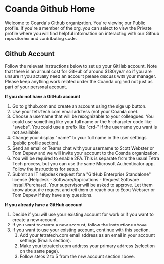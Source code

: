 # Coanda Github Home

Welcome to Coanda's Github organization. You're viewing our Public profile. If you're a member of the org. you can select to view the Private profile where you will find helpful information on interacting with our Github repositories and contributing code.

## Github Account

Follow the relevant instructions below to set up your GitHub account. Note that there is an annual cost for GitHub of around $180/year so if you are unsure if you actually need an account please discuss with your manager. Please keep anything work related under the Coanda org and not just as part of your personal account.

__If you do not have a GitHub account__
1. Go to github.com and create an account using the sign up button.
1. Use your tetratech.com email address (not your Coanda one).
1. Choose a username that will be recognizable to your colleagues. You could use something like your full name or the 5-character code like "swebs". You could use a prefix like "crd-" if the username you want is not available.
1. Change your display "name" to your full name in the user settings (public profile section).
1. Send an email or Teams chat with your username to Scott Webster or Tom Depew and we will invite your account to the Coanda organization.
1. You will be required to enable 2FA. This is separate from the usual Tetra Tech process, but you can use the same Microsoft Authenticator app. Follow the instructions for setup.
1. Submit an IT helpdesk request for a "GitHub Enterprise Standalone" license (Helpdesk - Software/Applications - Request Software Install/Purchase). Your supervisor will be asked to approve. Let them know about the request and tell them to reach out to Scott Webster or Tom Depew if they have any questions.

__If you already have a GitHub account__
1. Decide if you will use your existing account for work or if you want to create a new account.
1. If you want to create a new account, follow the instructions above.
1. If you want to use your existing account, continue with this section.
    1. Add your tetratech.com email address as an email in your account settings (Emails section).
    1. Make your tetratech.com address your primary address (selection on the same page).
    1. Follow steps 2 to 5 from the new account section above.

